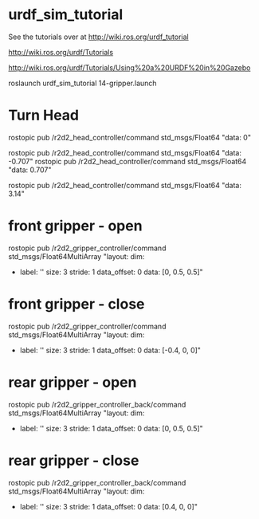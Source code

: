 # urdf_sim_tutorial
See the tutorials over at http://wiki.ros.org/urdf_tutorial

http://wiki.ros.org/urdf/Tutorials


http://wiki.ros.org/urdf/Tutorials/Using%20a%20URDF%20in%20Gazebo

roslaunch urdf_sim_tutorial 14-gripper.launch

# Turn Head
rostopic pub /r2d2_head_controller/command std_msgs/Float64 "data: 0"

rostopic pub /r2d2_head_controller/command std_msgs/Float64 "data: -0.707"
rostopic pub /r2d2_head_controller/command std_msgs/Float64 "data: 0.707"

rostopic pub /r2d2_head_controller/command std_msgs/Float64 "data: 3.14"


# front gripper - open
rostopic pub  /r2d2_gripper_controller/command std_msgs/Float64MultiArray "layout:
  dim:
  - label: ''
    size: 3
    stride: 1
  data_offset: 0
data: [0, 0.5, 0.5]"

# front gripper - close
rostopic pub  /r2d2_gripper_controller/command std_msgs/Float64MultiArray "layout:
  dim:
  - label: ''
    size: 3
    stride: 1
  data_offset: 0
data: [-0.4, 0, 0]"


# rear gripper - open
rostopic pub  /r2d2_gripper_controller_back/command std_msgs/Float64MultiArray "layout:
  dim:
  - label: ''
    size: 3
    stride: 1
  data_offset: 0
data: [0, 0.5, 0.5]"

# rear gripper - close
rostopic pub  /r2d2_gripper_controller_back/command std_msgs/Float64MultiArray "layout:
  dim:
  - label: ''
    size: 3
    stride: 1
  data_offset: 0
data: [0.4, 0, 0]"

